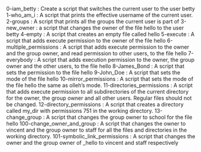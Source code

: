 0-iam_betty : Create a script that switches the current user to the user betty
1-who_am_i : A script that prints the effective username of the current user.
2-groups : A script that prints all the groups the current user is part of
3-new_owner : a script that changes the owner of the file hello to the user betty
4-empty : A script that creates an empty file called hello
5-execute : A script that adds execute permission to the owner of the file hello
6-multiple_permissions : A script that adds execute permission to the owner and the group owner, and read permission to other users, to the file hello
7-everybody : A script that adds execution permission to the owner, the group owner and the other users, to the file hello
8-James_Bond : A script that sets the permission to the file hello
9-John_Doe : A script that sets the mode of the file hello
10-mirror_permissions : A  script that sets the mode of the file hello the same as olleh’s mode.
11-directories_permissions : A script that adds execute permission to all subdirectories of the current directory for the owner, the group owner and all other users. Regular files should not be changed.
12-directory_permissions : A script that creates a directory called my_dir with permissions 751 in the working directory.
13-change_group : A script that changes the group owner to school for the file hello
100-change_owner_and_group : A script that changes the owner to vincent and the group owner to staff for all the files and directories in the working directory.
101-symbolic_link_permissions : A script that changes the owner and the group owner of _hello to vincent and staff respectively
